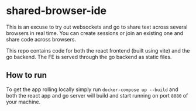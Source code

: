 # shared-browser-ide

This is an excuse to try out websockets and go to share text across several browsers in real time.
You can create sessions or join an existing one and share code across browsers.

This repo contains code for both the react frontend (built using vite) and the go backend. The FE is served through the go backend as static files.

## How to run

To get the app rolling locally simply run `docker-compose up --build` and both the react app and go server will build and start running on port `8080` of your machine.
